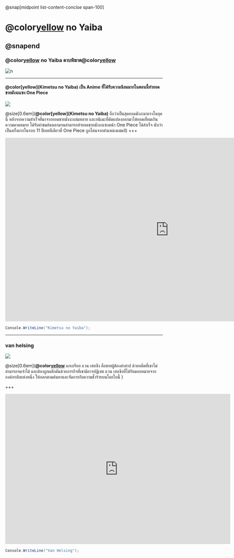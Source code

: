 @snap[midpoint list-content-concise span-100]
# @color[yellow](Kimetsu) no Yaiba
@snapend
---
### @color[yellow](Kimetsu) no Yaiba ดาบพิฆาต@color[yellow](อสูร)

![n](https://sv1.picz.in.th/images/2019/12/04/i1Rm5P.png)

---
#### @color[yellow](Kimetsu no Yaiba) เป็น Anime ที่ได้รับความนิยมมากในตอนนี้ทำยอดขายมังงะแซง One Piece 

![](https://66.media.tumblr.com/efbcca72313bbfc42092c027d69e8a7a/tumblr_pv069prwbt1usc9y9o10_500.gifv)

@size[0.6em](**@color[yellow](Kimetsu no Yaiba)** ถือว่าเป็นสุดยอดมังงะมาแรงในยุคนี้ หลังจากความสำเร็จที่มาจากยอดขายมังงะถล่มทลาย และอนิเมะที่ดัดแปลงออกมาได้ยอดเยี่ยมเกินความคาดหมาย ได้รับคำชมล้นหลามจนสามารถทำยอดขายมังงะแซงหน้า One Piece ได้สำเร็จ นับว่าเป็นครั้งแรกในรอบ 11 ปีเลยทีเดียวที่ One Piece ถูกโค่นจากตำแหน่งแชมป์)
+++

<iframe width="1044" height="587" src="https://www.youtube.com/embed/N5LUkp7j2gQ" frameborder="0" allow="accelerometer; autoplay; encrypted-media; gyroscope; picture-in-picture" allowfullscreen></iframe>

```c# 
Console.WriteLine("Kimetsu no Yaiba");
```

---

### van helsing

![](https://sv1.picz.in.th/images/2019/12/04/i15TQb.md.png)

@size[0.6em](**@color[yellow](นักล่าล้างเผ่าพันธุ์ปีศาจ)** แกเบรียล แวน เฮลซิง คือชายผู้ต้องคำสาป ด้วยอดีตที่เขาไม่สามารถจดจำได้ และต้องถูกผลักดันด้วยภารกิจที่เขามิอาจปฏิเสธ แวน เฮลซิงที่ได้รับมอบหมายจากองค์กรลับแห่งหนึ่ง ให้ออกตามค้นหาและจัดการกับความชั่วร้ายบนโลกใบนี้ )

+++

<iframe width="720" height="480" src="https://www.youtube.com/embed/WfSqZVGCCyw" frameborder="0" allow="accelerometer; autoplay; encrypted-media; gyroscope; picture-in-picture" allowfullscreen></iframe>

```c#
Console.WriteLine("Van Helsing");
```
